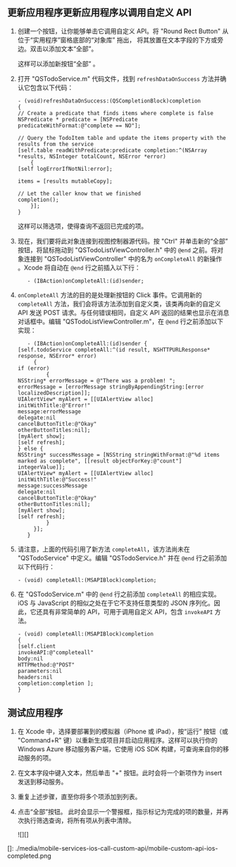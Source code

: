 <a name="update-app"></a>
## 更新应用程序更新应用程序以调用自定义 API

1.  创建一个按钮，让你能够单击它调用自定义 API。将 "Round Rect Button" 从位于“实用程序”窗格底部的“对象库” 拖出， 将其放置在文本字段的下方或旁边。双击以添加文本“全部”。 

    这样可以添加新按钮“全部” 。

2.  打开 "QSTodoService.m" 代码文件，找到 `refreshDataOnSuccess` 方法并确认它包含以下代码：

        - (void)refreshDataOnSuccess:(QSCompletionBlock)completion
        {          
        // Create a predicate that finds items where complete is false
        NSPredicate * predicate = [NSPredicate predicateWithFormat:@"complete == NO"];

        // Query the TodoItem table and update the items property with the results from the service
        [self.table readWithPredicate:predicate completion:^(NSArray *results, NSInteger totalCount, NSError *error)
            {
        [self logErrorIfNotNil:error];

        items = [results mutableCopy];

        // Let the caller know that we finished
        completion();
            }];                                 
        }

    这样可以筛选项，使得查询不返回已完成的项。

3.  现在，我们要将此对象连接到视图控制器源代码。按 "Ctrl" 并单击新的“全部” 按钮，将鼠标拖动到 "QSTodoListViewController.h" 中的 `@end` 之前。将对象连接到 "QSTodoListViewController" 中的名为 `onCompleteAll` 的新操作 。Xcode 将自动在 `@end` 行之前插入以下行：

           - (IBAction)onCompleteAll:(id)sender;

4.  `onCompleteAll` 方法的目的是处理新按钮的 Click 事件。它调用新的 `completeAll` 方法，我们会将该方法添加到自定义类，该类再向新的自定义 API 发送 POST 请求。与任何错误相同，自定义 API 返回的结果也显示在消息对话框中。编辑 "QSTodoListViewController.m"，在 `@end` 行之前添加以下实现：

           - (IBAction)onCompleteAll:(id)sender {
        [self.todoService completeAll:^(id result, NSHTTPURLResponse* response, NSError* error)
             {
        if (error)
                 {
        NSString* errorMessage = @"There was a problem! ";
        errorMessage = [errorMessage stringByAppendingString:[error localizedDescription]];
        UIAlertView* myAlert = [[UIAlertView alloc]
        initWithTitle:@"Error!"
        message:errorMessage
        delegate:nil
        cancelButtonTitle:@"Okay"
        otherButtonTitles:nil];
        [myAlert show];
        [self refresh];
        } else {
        NSString* successMessage = [NSString stringWithFormat:@"%d items marked as complete", [[result objectForKey:@"count"] integerValue]];                   
        UIAlertView* myAlert = [[UIAlertView alloc]
        initWithTitle:@"Success!"
        message:successMessage
        delegate:nil
        cancelButtonTitle:@"Okay"
        otherButtonTitles:nil];
        [myAlert show];
        [self refresh];
                 }
             }];
           }

5.  请注意，上面的代码引用了新方法 `completeAll`，该方法尚未在 "QSTodoService" 中定义。编辑 "QSTodoService.h" 并在 `@end` 行之前添加以下代码行：

        - (void) completeAll:(MSAPIBlock)completion;

6.  在 "QSTodoService.m" 中的 `@end` 行之前添加 `completeAll` 的相应实现。iOS 与 JavaScript 的相似之处在于它不支持任意类型的 JSON 序列化。因此，它还具有非常简单的 API，可用于调用自定义 API，包含 `invokeAPI` 方法。

        - (void) completeAll:(MSAPIBlock)completion
        {
        [self.client
        invokeAPI:@"completeall"
        body:nil
        HTTPMethod:@"POST"
        parameters:nil
        headers:nil
        completion:completion ];
        }

<a name="test-app"></a>
## 测试应用程序

1.  在 Xcode 中，选择要部署到的模拟器（iPhone 或 iPad），按“运行”  按钮（或 "Command+R" 键）以重新生成项目并启动应用程序。这样可以执行你的 Windows Azure 移动服务客户端，它使用 iOS SDK 构建，可查询来自你的移动服务的项。

2.  在文本字段中键入文本，然后单击 "+" 按钮。此时会将一个新项作为 insert 发送到移动服务。

3.  重复上述步骤，直至你将多个项添加到列表。

4.  点击“全部”按钮。 此时会显示一个警报框，指示标记为完成的项的数量，并再次执行筛选查询，将所有项从列表中清除。

    ![][]

  []: ./media/mobile-services-ios-call-custom-api/mobile-custom-api-ios-completed.png
